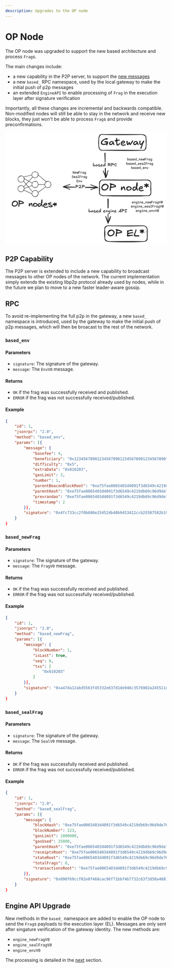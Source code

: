```yaml
---
description: Upgrades to the OP node
---
```


# OP Node

The OP node was upgraded to support the new based architecture and process `Frag`s. 

The main changes include:
- a new capability in the P2P server, to support the [new messages](/architecture/p2p.md) 
- a new `based_` RPC namespace, used by the local gateway to make the initial push of p2p messages
- an extended `EngineAPI` to enable processing of `Frag` in the execution layer after signature verification

Importantly, all these changes are incremental and backwards compatible. Non-modified nodes will still be able to stay in the network and receive new blocks, they just won't be able to process `Frag`s and provide preconfirmations.

![op-node](../../static/img/architecture_consensus.png)

## P2P Capability

The P2P server is extended to include a new capability to broadcast messages to other OP nodes of the network. The current implementation simply extends the existing libp2p protocol already used by nodes, while in the future we plan to move to a new faster leader-aware gossip.

## RPC

To avoid re-implementing the full p2p in the gateway, a new `based_` namespace is introduced, used by the gateway to make the initial push of p2p messages, which will then be broacast to the rest of the network.

### `based_env`

#### Parameters

- `signature`: The signature of the gateway.
- `message`: The `EnvV0` message.

#### Returns

- `OK` if the frag was successfully received and published.
- `ERROR` if the frag was not successfully received/published.

#### Example

```json
{
    "id": 1,
    "jsonrpc": "2.0",
    "method": "based_env",
    "params": [{
        "message": {
            "basefee": 4,
            "beneficiary": "0x1234567890123456789012345678901234567890",
            "difficulty": "0x5",
            "extraData": "0x010203",
            "gasLimit": 3,
            "number": 1,
            "parentBeaconBlockRoot": "0xe75fae0065403d4091f3d6549c4219db69c96d9de761cfc75fe9792b6166c758",
            "parentHash": "0xe75fae0065403d4091f3d6549c4219db69c96d9de761cfc75fe9792b6166c758",
            "prevrandao": "0xe75fae0065403d4091f3d6549c4219db69c96d9de761cfc75fe9792b6166c758",
            "timestamp": 2
        }],
        "signature": "0x4fc733cc2f0b680e15452db40b9453412ccb25507582b192c1ea4fc4deaf709845002ab44af42327ed4b8b12943412810a8d9984ea1609dfc6f77338f8c395b41c"
    }
}
```

### `based_newFrag`

#### Parameters

- `signature`: The signature of the gateway.
- `message`: The `FragV0` message.

#### Returns

- `OK` if the frag was successfully received and published.
- `ERROR` if the frag was not successfully received/published.

#### Example

```json
{
    "id": 1,
    "jsonrpc": "2.0",
    "method": "based_newFrag",
    "params": [{
        "message": {
            "blockNumber": 1,
            "isLast": true,
            "seq": 0,
            "txs": [
                "0x010203"
            ]
        }],
        "signature": "0xa47da12abd5563f45332e637d1de946c3576902a245511d86826743c8af1f1e2093d4f5efd5b9630c0acc5f2bb23f236b4f7bdbe0d21d281b2bd2ff60c6cf1861b"
    }
}
```

### `based_sealFrag`

#### Parameters

- `signature`: The signature of the gateway.
- `message`: The `SealV0` message.

#### Returns

- `OK` if the frag was successfully received and published.
- `ERROR` if the frag was not successfully received/published.

#### Example

```json
{
    "id": 1,
    "jsonrpc": "2.0",
    "method": "based_sealFrag",
    "params": [{
        "message": {
            "blockHash": "0xe75fae0065403d4091f3d6549c4219db69c96d9de761cfc75fe9792b6166c758",
            "blockNumber": 123,
            "gasLimit": 1000000,
            "gasUsed": 25000,
            "parentHash": "0xe75fae0065403d4091f3d6549c4219db69c96d9de761cfc75fe9792b6166c758",
            "receiptsRoot": "0xe75fae0065403d4091f3d6549c4219db69c96d9de761cfc75fe9792b6166c758",
            "stateRoot": "0xe75fae0065403d4091f3d6549c4219db69c96d9de761cfc75fe9792b6166c758",
            "totalFrags": 8,
            "transactionsRoot": "0xe75fae0065403d4091f3d6549c4219db69c96d9de761cfc75fe9792b6166c758"
        }],
        "signature": "0x090f69ccf02e0f468cac96f71bbf4b7732c63f3d50a4881f8665c1718570928e4497706eac2fe7da8b47ce355482ada8763614a3575a1af066ad06320b707c531b"
    }
}

```

## Engine API Upgrade

New methods in the `based_` namespace are added to enable the OP node to send the `Frag`s payloads to the execution layer (EL). Messages are only sent after singature verification of the gateway identity. The new methods are:

- `engine_newFragV0`
- `engine_sealFragV0`
- `engine_envV0`

The processing is detailed in the [next](/architecture/execution.md) section.